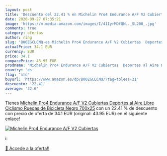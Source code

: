 ```yaml
---
layout: post
title: 'Descuento del 22.41 % en Michelin Pro4 Endurance A/F V2 Cubiertas'
date: 2020-09-27 07:35:21
image: 'https://m.media-amazon.com/images/I/41IyrMDfQhL._SL200_.jpg'
comments: true
category: ofertas
author: ring
slug: 'B00ZGCLCNQ-es Michelin Pro4 Endurance A/F V2 Cubiertas  Deportes al Aire Libre  Ciclismo Ruedas de Bicicleta  Negro  700x25'
actualPrice: 34.1 EUR
currency: EUR
price: 34.1
comparePrice: 43.95 EUR
prodname: 'Michelin Pro4 Endurance A/F V2 Cubiertas  Deportes al Aire Libre  Ciclismo Ruedas de Bicicleta  Negro  700x25'
country: 'es'
flag: '🇪🇸'
buyurl: 'https://www.amazon.es/dp/B00ZGCLCNQ/?tag=tolees-21'
descuento: '22.41'
average: '32.6'
---
```


Tienes [Michelin Pro4 Endurance A/F V2 Cubiertas  Deportes al Aire Libre  Ciclismo Ruedas de Bicicleta  Negro  700x25](https://www.amazon.es/dp/B00ZGCLCNQ/?tag=tolees-21) con un 22.41 % de descuento con precio de oferta de 34.1 EUR (original: 43.95 EUR) en el siguiente enlace!

[![Michelin Pro4 Endurance A/F V2 Cubiertas](https://m.media-amazon.com/images/I/41IyrMDfQhL._SL200_.jpg)](https://www.amazon.es/dp/B00ZGCLCNQ/?tag=tolees-21)

ℹ️:


[🛒 Accede a la oferta!!](https://www.amazon.es/dp/B00ZGCLCNQ/?tag=tolees-21)
